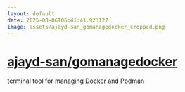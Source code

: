 ```yaml
---
layout: default
date: 2025-08-06T06:41:41.923127
image: assets/ajayd-san_gomanagedocker_cropped.png
---
```


# [ajayd-san/gomanagedocker](https://github.com/ajayd-san/gomanagedocker)

terminal tool for managing Docker and Podman
